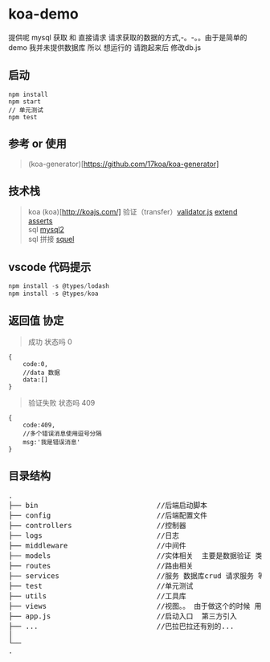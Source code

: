 # koa-demo   
提供呢 mysql 获取 和  直接请求 请求获取的数据的方式,-。-。。由于是简单的demo 我并未提供数据库 所以 想运行的 请跑起来后 修改db.js

## 启动
```
npm install 
npm start 
// 单元测试
npm test
```

## 参考 or 使用
> (koa-generator)[https://github.com/17koa/koa-generator]

## 技术栈
> koa (koa)[http://koajs.com/]
> 验证（transfer）[validator.js](https://github.com/guillaumepotier/validator.js)    [extend asserts](https://github.com/seegno/validator.js-asserts)  
> sql [mysql2](https://github.com/sidorares/node-mysql2)   
> sql 拼接 [squel](https://github.com/hiddentao/squel)  
## vscode 代码提示
```javascript
npm install -s @types/lodash
npm install -s @types/koa
```

## 返回值 协定
> 成功 状态吗 0  
```
{
    code:0,
    //data 数据
    data:[]
}
```

> 验证失败 状态吗 409
```
{
    code:409,
    //多个错误消息使用逗号分隔
    msg:'我是错误消息'
}
```

## 目录结构
<pre>
.
├── bin                            //后端启动脚本
├── config                         //后端配置文件    
├── controllers                    //控制器    
├── logs                           //日志
├── middleware                     //中间件
├── models                         //实体相关  主要是数据验证 类赋值  参考呢 C# 开发方式
├── routes                         //路由相关
├── services                       //服务 数据库crud 请求服务 等
├── test                           //单元测试
├── utils                          //工具库
├── views                          //视图。。 由于做这个的时候 用了vue 做前端 所以这只做了 尝试是否可以渲染
├── app.js                         //启动入口  第三方引入
├── ...                            //巴拉巴拉还有别的...
│
└──
.
</pre>
